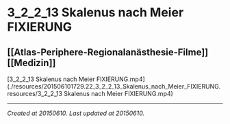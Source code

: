 # 3_2_2_13 Skalenus nach Meier FIXIERUNG
 [[Atlas-Periphere-Regionalanästhesie-Filme]] [[Medizin]] 
---



[3\_2\_2\_13 Skalenus nach Meier FIXIERUNG.mp4](./resources/201506101729.22_3_2_2_13_Skalenus_nach_Meier_FIXIERUNG.resources/3_2_2_13 Skalenus nach Meier FIXIERUNG.mp4)

---

_Created at 20150610._
_Last updated at 20150610._



